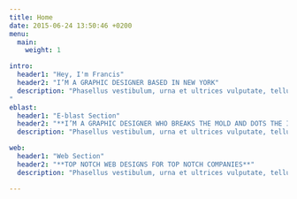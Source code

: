 ```yaml
---
title: Home
date: 2015-06-24 13:50:46 +0200
menu:
  main:
    weight: 1

intro:
  header1: "Hey, I'm Francis"
  header2: "I’M A GRAPHIC DESIGNER BASED IN NEW YORK"
  description: "Phasellus vestibulum, urna et ultrices vulputate, tellus egestas dolor, eu faucibus quam nunc quis dolor. Vestibulum eget tempor lorem, eleifend maximus felis. Sed aliquam urna sed aliquet. Morbi vestibulum mauris vitae dui molestie condimentum. Suspendisse tempus quis dui ut mattis.
"
eblast:
  header1: "E-blast Section"
  header2: "**I’M A GRAPHIC DESIGNER WHO BREAKS THE MOLD AND DOTS THE I’s**"
  description: "Phasellus vestibulum, urna et ultrices vulputate, tellus egestas dolor, eu faucibus quam nunc quis dolor. Vestibulum eget tempor lorem, eleifend maximus felis. Sed aliquam urna sed aliquet. Morbi vestibulum mauris vitae dui molestie condimentum. Suspendisse tempus quis dui ut mattis."

web:
  header1: "Web Section"
  header2: "**TOP NOTCH WEB DESIGNS FOR TOP NOTCH COMPANIES**"
  description: "Phasellus vestibulum, urna et ultrices vulputate, tellus egestas dolor, eu faucibus quam nunc quis dolor. Vestibulum eget tempor lorem, eleifend maximus felis. Sed aliquam urna sed aliquet. Morbi vestibulum mauris vitae dui molestie condimentum. Suspendisse tempus quis dui ut mattis."

---
```

